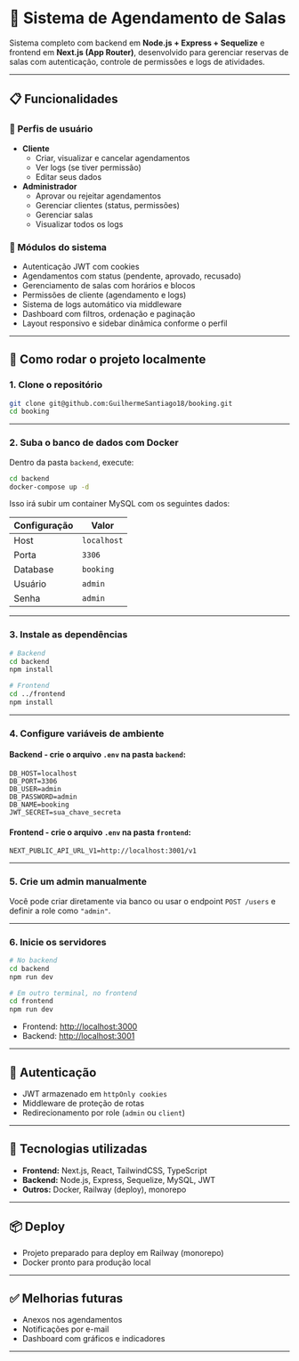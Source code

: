 # 🏢 Sistema de Agendamento de Salas

Sistema completo com backend em **Node.js + Express + Sequelize** e frontend em **Next.js (App Router)**, desenvolvido para gerenciar reservas de salas com autenticação, controle de permissões e logs de atividades.

---

## 📋 Funcionalidades

### 👤 Perfis de usuário

- **Cliente**
  - Criar, visualizar e cancelar agendamentos
  - Ver logs (se tiver permissão)
  - Editar seus dados
- **Administrador**
  - Aprovar ou rejeitar agendamentos
  - Gerenciar clientes (status, permissões)
  - Gerenciar salas
  - Visualizar todos os logs

### 🧹 Módulos do sistema

- Autenticação JWT com cookies
- Agendamentos com status (pendente, aprovado, recusado)
- Gerenciamento de salas com horários e blocos
- Permissões de cliente (agendamento e logs)
- Sistema de logs automático via middleware
- Dashboard com filtros, ordenação e paginação
- Layout responsivo e sidebar dinâmica conforme o perfil

---

## 🚀 Como rodar o projeto localmente

### 1. Clone o repositório

```bash
git clone git@github.com:GuilhermeSantiago18/booking.git
cd booking
```

---

### 2. Suba o banco de dados com Docker

Dentro da pasta `backend`, execute:

```bash
cd backend
docker-compose up -d
```

Isso irá subir um container MySQL com os seguintes dados:

| Configuração | Valor       |
| ------------ | ----------- |
| Host         | `localhost` |
| Porta        | `3306`      |
| Database     | `booking`   |
| Usuário      | `admin`     |
| Senha        | `admin`     |

---

### 3. Instale as dependências

```bash
# Backend
cd backend
npm install

# Frontend
cd ../frontend
npm install
```

---

### 4. Configure variáveis de ambiente

#### Backend - crie o arquivo `.env` na pasta `backend`:

```env
DB_HOST=localhost
DB_PORT=3306
DB_USER=admin
DB_PASSWORD=admin
DB_NAME=booking
JWT_SECRET=sua_chave_secreta
```

#### Frontend - crie o arquivo `.env` na pasta `frontend`:

```env
NEXT_PUBLIC_API_URL_V1=http://localhost:3001/v1
```

---

### 5. Crie um admin manualmente

Você pode criar diretamente via banco ou usar o endpoint `POST /users` e definir a role como `"admin"`.

---

### 6. Inicie os servidores

```bash
# No backend
cd backend
npm run dev

# Em outro terminal, no frontend
cd frontend
npm run dev
```

- Frontend: [http://localhost:3000](http://localhost:3000)
- Backend: [http://localhost:3001](http://localhost:3001)

---

## 🔐 Autenticação

- JWT armazenado em `httpOnly cookies`
- Middleware de proteção de rotas
- Redirecionamento por role (`admin` ou `client`)

---

## 🧪 Tecnologias utilizadas

- **Frontend:** Next.js, React, TailwindCSS, TypeScript
- **Backend:** Node.js, Express, Sequelize, MySQL, JWT
- **Outros:** Docker, Railway (deploy), monorepo

---

## 📦 Deploy

- Projeto preparado para deploy em Railway (monorepo)
- Docker pronto para produção local

---

## ✅ Melhorias futuras

- Anexos nos agendamentos
- Notificações por e-mail
- Dashboard com gráficos e indicadores

---

